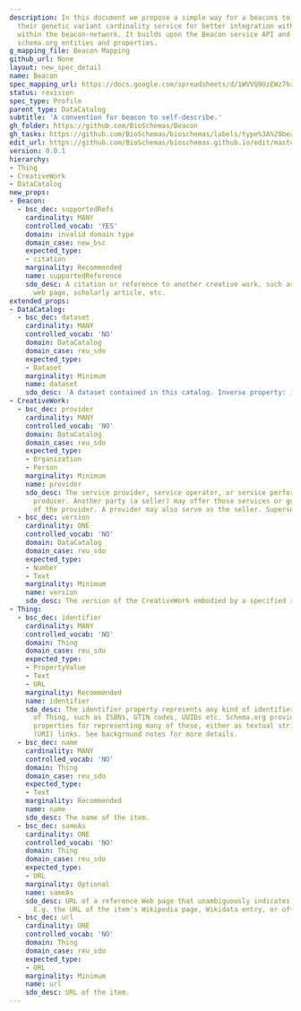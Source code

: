 ```yaml
---
description: In this document we propose a simple way for a beacons to self-describe
  their genetic variant cardinality service for better integration with other beacons
  within the beacon-network. It builds upon the Beacon service API and uses existing
  schema.org entities and properties.
g_mapping_file: Beacon Mapping
github_url: None
layout: new_spec_detail
name: Beacon
spec_mapping_url: https://docs.google.com/spreadsheets/d/1WVVQ9UzEWz7hxreJwqf5SIyYO6YalZuASRX9njv7hYE/edit?usp=drivesdk
status: revision
spec_type: Profile
parent_type: DataCatalog
subtitle: 'A convention for beacon to self-describe.'
gh_folder: https://github.com/BioSchemas/Beacon
gh_tasks: https://github.com/BioSchemas/bioschemas/labels/type%3A%20beacon
edit_url: https://github.com/BioSchemas/bioschemas.github.io/edit/master/_newSpecs/Beacon.md
version: 0.0.1
hierarchy:
- Thing
- CreativeWork
- DataCatalog
new_props:
- Beacon:
  - bsc_dec: supportedRefs
    cardinality: MANY
    controlled_vocab: 'YES'
    domain: invalid domain type
    domain_case: new_bsc
    expected_type:
    - citation
    marginality: Recommended
    name: supportedReference
    sdo_desc: A citation or reference to another creative work, such as another publication,
      web page, scholarly article, etc.
extended_props:
- DataCatalog:
  - bsc_dec: dataset
    cardinality: MANY
    controlled_vocab: 'NO'
    domain: DataCatalog
    domain_case: reu_sdo
    expected_type:
    - Dataset
    marginality: Minimum
    name: dataset
    sdo_desc: 'A dataset contained in this catalog. Inverse property: includedInDataCatalog.'
- CreativeWork:
  - bsc_dec: provider
    cardinality: MANY
    controlled_vocab: 'NO'
    domain: DataCatalog
    domain_case: reu_sdo
    expected_type:
    - Organization
    - Person
    marginality: Minimum
    name: provider
    sdo_desc: The service provider, service operator, or service performer; the goods
      producer. Another party (a seller) may offer those services or goods on behalf
      of the provider. A provider may also serve as the seller. Supersedes carrier.
  - bsc_dec: version
    cardinality: ONE
    controlled_vocab: 'NO'
    domain: DataCatalog
    domain_case: reu_sdo
    expected_type:
    - Number
    - Text
    marginality: Minimum
    name: version
    sdo_desc: The version of the CreativeWork embodied by a specified resource.
- Thing:
  - bsc_dec: identifier
    cardinality: MANY
    controlled_vocab: 'NO'
    domain: Thing
    domain_case: reu_sdo
    expected_type:
    - PropertyValue
    - Text
    - URL
    marginality: Recommended
    name: identifier
    sdo_desc: The identifier property represents any kind of identifier for any kind
      of Thing, such as ISBNs, GTIN codes, UUIDs etc. Schema.org provides dedicated
      properties for representing many of these, either as textual strings or as URL
      (URI) links. See background notes for more details.
  - bsc_dec: name
    cardinality: MANY
    controlled_vocab: 'NO'
    domain: Thing
    domain_case: reu_sdo
    expected_type:
    - Text
    marginality: Recommended
    name: name
    sdo_desc: The name of the item.
  - bsc_dec: sameAs
    cardinality: ONE
    controlled_vocab: 'NO'
    domain: Thing
    domain_case: reu_sdo
    expected_type:
    - URL
    marginality: Optional
    name: sameAs
    sdo_desc: URL of a reference Web page that unambiguously indicates the item's identity.
      E.g. the URL of the item's Wikipedia page, Wikidata entry, or official website.
  - bsc_dec: url
    cardinality: ONE
    controlled_vocab: 'NO'
    domain: Thing
    domain_case: reu_sdo
    expected_type:
    - URL
    marginality: Minimum
    name: url
    sdo_desc: URL of the item.
---
```

